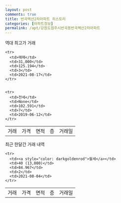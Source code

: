 ```yaml
---
layout: post
comments: true
title: 반곡벽산2차아파트 히스토리
categories: [아파트정보]
permalink: /apt/강원도원주시반곡동반곡벽산2차아파트
---
```


역대 최고가 거래
<table class="sortable">
    <tr>
      <td>거래</td>
      <td>가격</td>
      <td>면적</td>
      <td>층</td>
      <td>거래일</td>
    </tr>
    
    <tr>
      <td>매매</td>
      <td>31,000</td>
      <td>125.194</td>
      <td>3</td>
      <td>2021-08-17</td>
    </tr>
        
    
    <tr>
      <td>전세</td>
      <td>None</td>
      <td>102.591</td>
      <td>7</td>
      <td>2019-06-12</td>
    </tr>
        
    
</table>

최근 한달간 거래 내역

<font size='small'>
<table class="sortable">
    <tr>
      <td>거래</td>
      <td>가격</td>
      <td>면적</td>
      <td>층</td>
      <td>거래일</td>
    </tr>

    <tr>
      <td><a style="color: darkgoldenrod">월세</a></td>
      <td>40 (13,000)</td>
      <td>84.967</td>
      <td>2</td>
      <td>2021-08-04</td>
    </tr>
      
</table>
</font>

